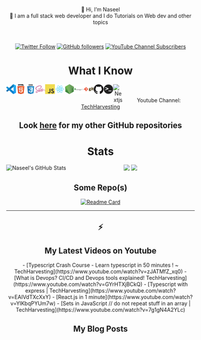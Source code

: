  <center>👋 Hi, I’m Naseel <br>
 🏫 I am a full stack web developer and I do Tutorials on Web dev and other topics
<br><br><br>



 <p><a href="http://twitter.com/naseelniyas"><img src="https://img.shields.io/twitter/follow/naseelniyas?color=blue&amp;logo=twitter&amp;style=for-the-badge" alt="Twitter Follow"></a>
<a href="http://github.com/naseelniyas"><img src="https://img.shields.io/github/followers/naseelniyas?color=black&amp;logo=github&amp;style=for-the-badge" alt="GitHub followers"></a>
<a href="https://www.youtube.com/c/TechHarvestingwithNaseel"><img src="https://img.shields.io/youtube/channel/subscribers/UCvyU5jrYhkYnybK6D1t5UHQ?logo=youtube&amp;style=for-the-badge" alt="YouTube Channel Subscribers"></a></p>


 <h1> What I Know </h1>

<img align="left" alt="Visual Studio Code" width="26px" src="https://raw.githubusercontent.com/github/explore/80688e429a7d4ef2fca1e82350fe8e3517d3494d/topics/visual-studio-code/visual-studio-code.png" />
<img align="left" alt="HTML5" width="26px" src="https://raw.githubusercontent.com/github/explore/80688e429a7d4ef2fca1e82350fe8e3517d3494d/topics/html/html.png" />
<img align="left" alt="CSS3" width="26px" src="https://raw.githubusercontent.com/github/explore/80688e429a7d4ef2fca1e82350fe8e3517d3494d/topics/css/css.png" />
<img align="left" alt="Sass" width="26px" src="https://raw.githubusercontent.com/github/explore/80688e429a7d4ef2fca1e82350fe8e3517d3494d/topics/sass/sass.png" />
<img align="left" alt="JavaScript" width="26px" src="https://raw.githubusercontent.com/github/explore/80688e429a7d4ef2fca1e82350fe8e3517d3494d/topics/javascript/javascript.png" />
<img align="left" alt="React" width="26px" src="https://raw.githubusercontent.com/github/explore/80688e429a7d4ef2fca1e82350fe8e3517d3494d/topics/react/react.png" />
<img align="left" alt="Node.js" width="26px" src="https://raw.githubusercontent.com/github/explore/80688e429a7d4ef2fca1e82350fe8e3517d3494d/topics/nodejs/nodejs.png" />
<img align="left" alt="MongoDB" width="26px" src="https://raw.githubusercontent.com/github/explore/80688e429a7d4ef2fca1e82350fe8e3517d3494d/topics/mongodb/mongodb.png" />
<img align="left" alt="Git" width="26px" src="https://raw.githubusercontent.com/github/explore/80688e429a7d4ef2fca1e82350fe8e3517d3494d/topics/git/git.png" />
<img align="left" alt="GitHub" width="26px" src="https://raw.githubusercontent.com/github/explore/78df643247d429f6cc873026c0622819ad797942/topics/github/github.png" />
<img align="left" alt="Terminal" width="26px" src="https://raw.githubusercontent.com/github/explore/80688e429a7d4ef2fca1e82350fe8e3517d3494d/topics/terminal/terminal.png" />
<img align="left" alt="Nextjs" width="26px" src="https://www.asapdevelopers.com/wp-content/uploads/2019/04/next_js.png" />



<br>
<center>
 <br>
Youtube Channel: <a href='https://www.youtube.com/channel/UCvyU5jrYhkYnybK6D1t5UHQ'>TechHarvesting</a>


Look <a href="http://github.com/techharvesting">here</a> for my other GitHub repositories
---

 <h1> Stats </h1>
  <img align="left" alt="Naseel's GitHub Stats" src="https://github-readme-stats.vercel.app/api?username=naseelniyas&show_icons=true&hide_border=true&theme=nightowl" />

 <img src='https://github-readme-stats.vercel.app/api/top-langs/?username=naseelniyas&layout=compact&theme=nightowl&hide_border=true' />

 <img src='https://activity-graph.herokuapp.com/graph?username=NaseelNiyas&theme=react-dark&hide_border=true' />

 <h2> Some Repo(s) </h2>
 <a href="https://github.com/naseelniyas/noter"><img src="https://github-readme-stats.vercel.app/api/pin/?username=naseelniyas&amp;repo=noter&amp;theme=nightowl&amp;hide_border=true" alt="Readme Card"></a>



---

 <h2> ⚡ </h2>

 </center>
 <h2> My Latest Videos on Youtube  </h2>
<!-- YOUTUBE:START -->
- [Typescript Crash Course - Learn typescript in 50 minutes ! ~ TechHarvesting](https://www.youtube.com/watch?v=zJATMfZ_xq0)
- [What is Devops? CI/CD and Devops tools explained!  TechHarvesting](https://www.youtube.com/watch?v=GYrHTXjBCkQ)
- [Typescript with express | TechHarvesting](https://www.youtube.com/watch?v=EAIVdTXcXxY)
- [React.js in 1 minute](https://www.youtube.com/watch?v=YlKbqPYUm7w)
- [Sets in JavaScript  // do not repeat stuff in an array | TechHarvesting](https://www.youtube.com/watch?v=7g1gN4A2YLc)
<!-- YOUTUBE:END -->



<br />

 <h2> My Blog Posts </h22>
<!-- BLOG_POSTS:START -->

<!-- BLOG_POSTS:END -->
